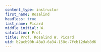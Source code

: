 ```yaml
---
content_type: instructor
first_name: Rosalind
headless: true
last_name: Picard
middle_initial: W.
salutation: Prof.
title: Prof. Rosalind W. Picard
uid: b2acb90b-48a3-6a34-158c-7fcb12dab8d6
---
```


